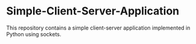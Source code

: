 # Simple-Client-Server-Application
This repository contains a simple client-server application implemented in Python using sockets.
